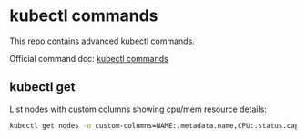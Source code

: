 # kubectl commands

This repo contains advanced kubectl commands.

Official command doc: [kubectl commands](https://kubernetes.io/docs/reference/generated/kubectl/kubectl-commands#-strong-getting-started-strong-)

## kubectl get

List nodes with custom columns showing cpu/mem resource details:

```bash
kubectl get nodes -o custom-columns=NAME:.metadata.name,CPU:.status.capacity.cpu,MEMORY:.status.capacity.memory,MAX_POD_COUNT:.status.capacity.pods,VOLUME_COUNT:.status.capacity.attachable-volumes-aws-ebs,STORAGE:.status.capacity.ephemeral-storage,VERSION:.status.nodeInfo.kubeletVersion,OS:.status.nodeInfo.kernelVersion,CREATION_TIME:.metadata.creationTimestamp,READY:.status.conditions[-1].status
```



